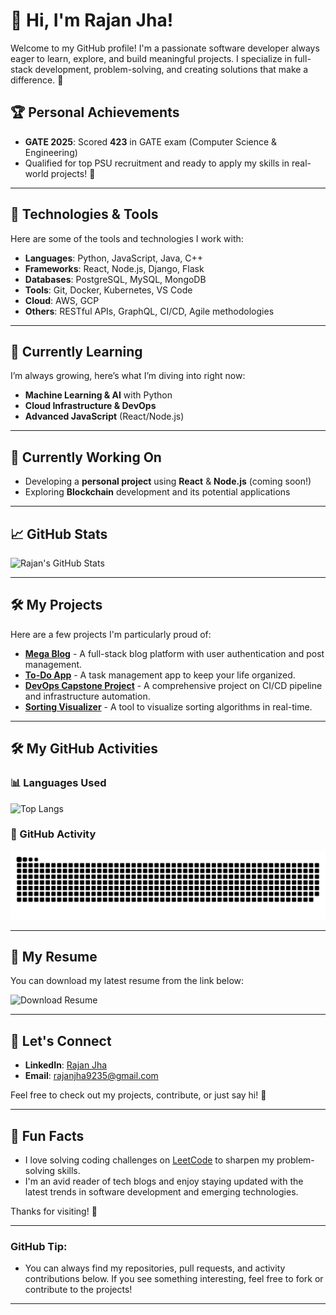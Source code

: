 # 👋 Hi, I'm Rajan Jha!

Welcome to my GitHub profile! I'm a passionate software developer always eager to learn, explore, and build meaningful projects. I specialize in full-stack development, problem-solving, and creating solutions that make a difference. 🚀

## 🏆 Personal Achievements

- **GATE 2025**: Scored **423** in GATE exam (Computer Science & Engineering)
- Qualified for top PSU recruitment and ready to apply my skills in real-world projects! 🌟

---

## 🔧 Technologies & Tools

Here are some of the tools and technologies I work with:

- **Languages**: Python, JavaScript, Java, C++
- **Frameworks**: React, Node.js, Django, Flask
- **Databases**: PostgreSQL, MySQL, MongoDB
- **Tools**: Git, Docker, Kubernetes, VS Code
- **Cloud**: AWS, GCP
- **Others**: RESTful APIs, GraphQL, CI/CD, Agile methodologies

---

## 🌱 Currently Learning

I’m always growing, here’s what I’m diving into right now:

- **Machine Learning & AI** with Python
- **Cloud Infrastructure & DevOps** 
- **Advanced JavaScript** (React/Node.js)

---

## 🔭 Currently Working On

- Developing a **personal project** using **React** & **Node.js** (coming soon!)
- Exploring **Blockchain** development and its potential applications

---

## 📈 GitHub Stats

![Rajan's GitHub Stats](https://github-readme-stats.vercel.app/api?username=rajanjha9235&show_icons=true&theme=radical)

---

## 🛠️ My Projects

Here are a few projects I'm particularly proud of:

- [**Mega Blog**](https://github.com/rajanjha9235/mega-blog) - A full-stack blog platform with user authentication and post management.
- [**To-Do App**](https://github.com/rajanjha9235/to-do) - A task management app to keep your life organized.
- [**DevOps Capstone Project**](https://github.com/rajanjha9235/project3) - A comprehensive project on CI/CD pipeline and infrastructure automation.
- [**Sorting Visualizer**](https://github.com/rajanjha9235/Sorting_Visualizer) - A tool to visualize sorting algorithms in real-time.

---

## 🛠️ My GitHub Activities

### 📊 Languages Used

![Top Langs](https://github-readme-stats.vercel.app/api/top-langs/?username=rajanjha9235&layout=compact&theme=radical)

### 🚀 GitHub Activity

![snake gif](https://github.com/rajanjha9235/rajanjha9235/blob/output/github-snake-dark.svg)


---

## 📝 My Resume

You can download my latest resume from the link below:

![**Download Resume**](https://drive.google.com/file/d/1IvGohuJjjcMaLAS6TShugJgiG4MFIzDx/view?usp=drive_link)

---

## 🤝 Let's Connect

- **LinkedIn**: [Rajan Jha](https://www.linkedin.com/in/rajanjha9235/)
- **Email**: [rajanjha9235@gmail.com](mailto:rajanjha9235@gmail.com)

Feel free to check out my projects, contribute, or just say hi! 🙌

---

## 📣 Fun Facts

- I love solving coding challenges on [LeetCode](https://leetcode.com/rajanjha9235/) to sharpen my problem-solving skills.
- I'm an avid reader of tech blogs and enjoy staying updated with the latest trends in software development and emerging technologies.

Thanks for visiting! 👾

---

### **GitHub Tip:**
- You can always find my repositories, pull requests, and activity contributions below. If you see something interesting, feel free to fork or contribute to the projects!

---

